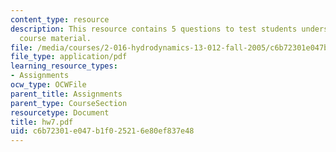 ```yaml
---
content_type: resource
description: This resource contains 5 questions to test students understanding of
  course material.
file: /media/courses/2-016-hydrodynamics-13-012-fall-2005/c6b72301e047b1f025216e80ef837e48_hw7.pdf
file_type: application/pdf
learning_resource_types:
- Assignments
ocw_type: OCWFile
parent_title: Assignments
parent_type: CourseSection
resourcetype: Document
title: hw7.pdf
uid: c6b72301-e047-b1f0-2521-6e80ef837e48
---
```

